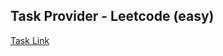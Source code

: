 ## Task Provider - Leetcode (easy)

[Task Link](https://leetcode.com/problems/unique-number-of-occurrences/?envType=daily-question&envId=2024-01-17)
    